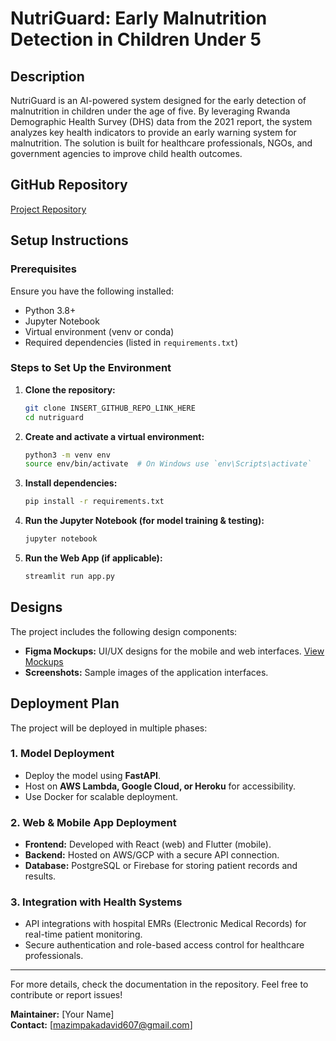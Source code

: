 # NutriGuard: Early Malnutrition Detection in Children Under 5

## Description
NutriGuard is an AI-powered system designed for the early detection of malnutrition in children under the age of five. By leveraging Rwanda Demographic Health Survey (DHS) data from the 2021 report, the system analyzes key health indicators to provide an early warning system for malnutrition. The solution is built for healthcare professionals, NGOs, and government agencies to improve child health outcomes.

## GitHub Repository
[Project Repository](INSERT_GITHUB_REPO_LINK_HERE)

## Setup Instructions
### Prerequisites
Ensure you have the following installed:
- Python 3.8+
- Jupyter Notebook
- Virtual environment (venv or conda)
- Required dependencies (listed in `requirements.txt`)

### Steps to Set Up the Environment
1. **Clone the repository:**  
   ```sh
   git clone INSERT_GITHUB_REPO_LINK_HERE
   cd nutriguard
   ```
2. **Create and activate a virtual environment:**  
   ```sh
   python3 -m venv env
   source env/bin/activate  # On Windows use `env\Scripts\activate`
   ```
3. **Install dependencies:**  
   ```sh
   pip install -r requirements.txt
   ```
4. **Run the Jupyter Notebook (for model training & testing):**  
   ```sh
   jupyter notebook
   ```
5. **Run the Web App (if applicable):**  
   ```sh
   streamlit run app.py
   ```

## Designs
The project includes the following design components:
- **Figma Mockups:** UI/UX designs for the mobile and web interfaces. [View Mockups](https://www.figma.com/proto/jgtbH2Xs0YMXiesIClfGWi/NutriGuard?node-id=0-1&t=9lzvu1IxIhSQkn9T-1)
- **Screenshots:** Sample images of the application interfaces.

## Deployment Plan
The project will be deployed in multiple phases:
### **1. Model Deployment**
- Deploy the model using **FastAPI**.
- Host on **AWS Lambda, Google Cloud, or Heroku** for accessibility.
- Use Docker for scalable deployment.

### **2. Web & Mobile App Deployment**
- **Frontend:** Developed with React (web) and Flutter (mobile).
- **Backend:** Hosted on AWS/GCP with a secure API connection.
- **Database:** PostgreSQL or Firebase for storing patient records and results.

### **3. Integration with Health Systems**
- API integrations with hospital EMRs (Electronic Medical Records) for real-time patient monitoring.
- Secure authentication and role-based access control for healthcare professionals.

---
For more details, check the documentation in the repository. Feel free to contribute or report issues!

**Maintainer:** [Your Name]  
**Contact:** [mazimpakadavid607@gmail.com] 

